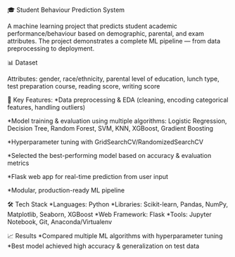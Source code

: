 🎓 Student Behaviour Prediction System

A machine learning project that predicts student academic performance/behaviour based on demographic, parental, and exam attributes. The project demonstrates a complete ML pipeline — from data preprocessing to deployment.

📊 Dataset

Attributes: gender, race/ethnicity, parental level of education, lunch type, test preparation course, reading score, writing score

🚀 Key Features:
*Data preprocessing & EDA (cleaning, encoding categorical features, handling outliers)

*Model training & evaluation using multiple algorithms:
Logistic Regression, Decision Tree, Random Forest, SVM, KNN, XGBoost, Gradient Boosting

*Hyperparameter tuning with GridSearchCV/RandomizedSearchCV

*Selected the best-performing model based on accuracy & evaluation metrics

*Flask web app for real-time prediction from user input

*Modular, production-ready ML pipeline

🛠 Tech Stack
*Languages: Python
*Libraries: Scikit-learn, Pandas, NumPy, Matplotlib, Seaborn, XGBoost
*Web Framework: Flask
*Tools: Jupyter Notebook, Git, Anaconda/Virtualenv

📈 Results
*Compared multiple ML algorithms with hyperparameter tuning
*Best model achieved high accuracy & generalization on test data
